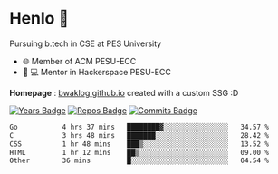 
# Henlo 🌊

Pursuing b.tech in CSE at PES University

 - 🌐 Member of ACM PESU-ECC
 - 👨 💻 Mentor in Hackerspace PESU-ECC

**Homepage** : [bwaklog.github.io](https://bwaklog.github.io) created with a custom SSG :D

 [![Years Badge](https://badges.pufler.dev/years/bwaklog)](https://badges.pufler.dev) 
 [![Repos Badge](https://badges.pufler.dev/repos/bwaklog)](https://badges.pufler.dev)
 [![Commits Badge](https://badges.pufler.dev/commits/monthly/bwaklog)](https://badges.pufler.dev)

<!--START_SECTION:waka-->

```txt
Go           4 hrs 37 mins   ████████▓░░░░░░░░░░░░░░░░   34.57 %
C            3 hrs 48 mins   ███████░░░░░░░░░░░░░░░░░░   28.42 %
CSS          1 hr 48 mins    ███▒░░░░░░░░░░░░░░░░░░░░░   13.52 %
HTML         1 hr 12 mins    ██▒░░░░░░░░░░░░░░░░░░░░░░   09.00 %
Other        36 mins         █░░░░░░░░░░░░░░░░░░░░░░░░   04.54 %
```

<!--END_SECTION:waka-->
